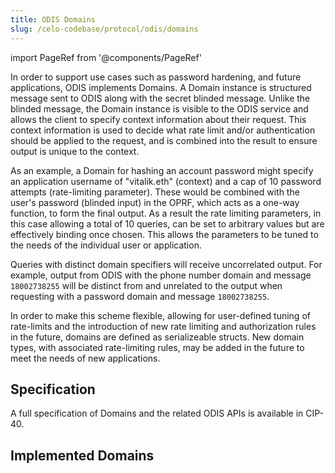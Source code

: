 ```yaml
---
title: ODIS Domains
slug: /celo-codebase/protocol/odis/domains
---
```

import PageRef from '@components/PageRef'

In order to support use cases such as password hardening, and future applications, ODIS implements Domains.
A Domain instance is structured message sent to ODIS along with the secret blinded message.
Unlike the blinded message, the Domain instance is visible to the ODIS service and allows the client to specify context information about their request.
This context information is used to decide what rate limit and/or authentication should be applied to the request, and is combined into the result to ensure output is unique to the context.

As an example, a Domain for hashing an account password might specify an application username of "vitalik.eth" (context) and a cap of 10 password attempts (rate-limiting parameter).
These would be combined with the user's password (blinded input) in the OPRF, which acts as a one-way function, to form the final output.
As a result the rate limiting parameters, in this case allowing a total of 10 queries, can be set to arbitrary values but are effectively binding once chosen.
This allows the parameters to be tuned to the needs of the individual user or application.

Queries with distinct domain specifiers will receive uncorrelated output.
For example, output from ODIS with the phone number domain and message `18002738255` will be distinct from and unrelated to the output when requesting with a password domain and message `18002738255`.

In order to make this scheme flexible, allowing for user-defined tuning of rate-limits and the introduction of new rate limiting and authorization rules in the future, domains are defined as serializeable structs.
New domain types, with associated rate-limiting rules, may be added in the future to meet the needs of new applications.

## Specification

A full specification of Domains and the related ODIS APIs is available in CIP-40.

<PageRef url="https://github.com/celo-org/celo-proposals/blob/master/CIPs/cip-0040.md" pageName="CIP-40" />

## Implemented Domains

<PageRef url="/celo-codebase/protocol/odis/domains/sequential-delay-domain" pageName="Sequential Delay Domain" />
